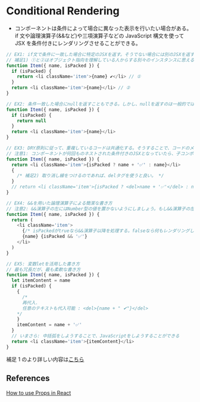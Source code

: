# Conditional Rendering

- コンポーネントは条件によって場合に異なった表示を行いたい場合がある。if 文や論理演算子(&&など)や三項演算子などの JavaScript 構文を使って JSX を条件付きにレンダリングさせることができる。

```javascript
// EX1: if文で条件に一致した場合に特定のJSXを返す。そうでない場合には別のJSXを返す。
// 補足1) ①と②はオブジェクト指向を理解している人からする別々のインスタンスに思える。しかし、JSX要素は内部状態を持たず、実在のDOMではないため、JSX要素はインスタンスではない。このことから、①と②は完全に同等である。
function Item({ name, isPacked }) {
  if (isPacked) {
    return <li className='item'>{name} ✔</li> // ①
  }
  return <li className='item'>{name}</li> // ②
}

// EX2: 条件一致した場合にnullを返すこともできる。しかし、nullを返すのは一般的ではない。
function Item({ name, isPacked }) {
  if (isPacked) {
    return null
  }
  return <li className='item'>{name}</li>
}

// EX3: DRY原則に従って、重複しているコードは共通化する。そうすることで、コードのメンテナンス性を低下させないようにする。
// 注意1: コンポーネントが何回ものネストされた条件付きのJSXとなっていたら、子コンポーネントとして取り出すことを考えよう。複雑な表現になりそうであれば、変数や関数(FC含む)でより簡潔に書くことを意識しよう。
function Item({ name, isPacked }) {
  return <li className='item'>{isPacked ? name + '✅' : name}</li>
  {
    /* 補足2) 取り消し線をつけるのであれば、delタグを使うと良い。 */
  }
  // return <li className='item'>{isPacked ? <del>name + '✅'</del> : name}</li>
}

// EX4: &&を用いた論理演算子による簡潔な書き方
// 注意2: &&演算子の左にはNumber型の値を置かないようにしましょう。もし&&演算子の左が0だったら、何も表示するのではなく、0を表示してしまうからです。その場合の対処としては、0に!演算子を2回つけて真偽値に変換してください。または大なり(>)演算子を用いてください
function Item({ name, isPacked }) {
  return (
    <li className='item'>
      {/* isPackedがtrueなら&&演算子以降を処理する。falseなら何もレンダリングしない。*/}
      {name} {isPacked && '✅'}
    </li>
  )
}

// EX5: 変数letを活用した書き方
// 最も冗長だが、最も柔軟な書き方
function Item({ name, isPacked }) {
  let itemContent = name
  if (isPacked) {
    {
      /* 
      再代入.
      任意のテキストも代入可能 : <del>{name + " ✔"}</del>
    */
    }
    itemContent = name + '✅'
  }
  // いまさら: 中括弧をしようすることで、JavaScriptをしようすることができる
  return <li className='item'>{itemContent}</li>
}
```

補足 1 のより詳しい内容は[こちら](https://react.dev/learn/preserving-and-resetting-state)

## References

[How to use Props in React](https://www.robinwieruch.de/react-pass-props-to-component/)
